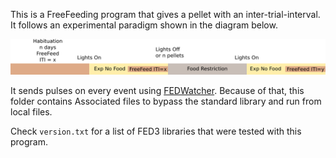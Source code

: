 This is a FreeFeeding program that gives a pellet with an inter-trial-interval.
It follows an experimental paradigm shown in the diagram below.

![](exp_timeline.png)

It sends pulses on every event using [FEDWatcher](https://github.com/matiasandina/FEDWatcher).
Because of that, this folder contains Associated files to bypass the standard library and run from local files.

Check `version.txt` for a list of FED3 libraries that were tested with this program.

